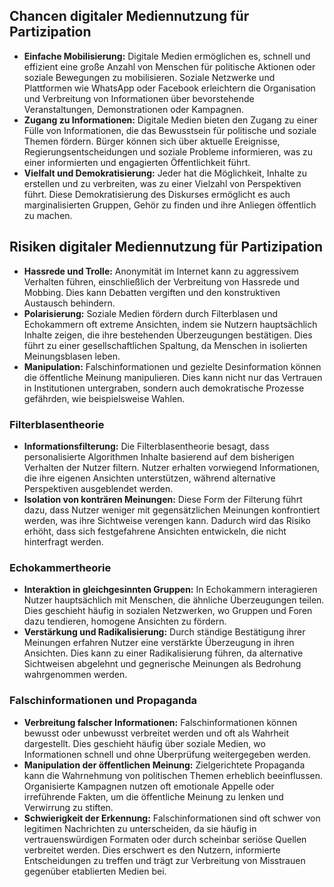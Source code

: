 ## Chancen digitaler Mediennutzung für Partizipation

- **Einfache Mobilisierung:**
  Digitale Medien ermöglichen es, schnell und effizient eine große Anzahl von Menschen für politische Aktionen oder soziale Bewegungen zu mobilisieren. Soziale Netzwerke und Plattformen wie WhatsApp oder Facebook erleichtern die Organisation und Verbreitung von Informationen über bevorstehende Veranstaltungen, Demonstrationen oder Kampagnen.
- **Zugang zu Informationen:**
  Digitale Medien bieten den Zugang zu einer Fülle von Informationen, die das Bewusstsein für politische und soziale Themen fördern. Bürger können sich über aktuelle Ereignisse, Regierungsentscheidungen und soziale Probleme informieren, was zu einer informierten und engagierten Öffentlichkeit führt.
- **Vielfalt und Demokratisierung:**
  Jeder hat die Möglichkeit, Inhalte zu erstellen und zu verbreiten, was zu einer Vielzahl von Perspektiven führt. Diese Demokratisierung des Diskurses ermöglicht es auch marginalisierten Gruppen, Gehör zu finden und ihre Anliegen öffentlich zu machen.

## Risiken digitaler Mediennutzung für Partizipation

- **Hassrede und Trolle:**
  Anonymität im Internet kann zu aggressivem Verhalten führen, einschließlich der Verbreitung von Hassrede und Mobbing. Dies kann Debatten vergiften und den konstruktiven Austausch behindern.
- **Polarisierung:**
  Soziale Medien fördern durch Filterblasen und Echokammern oft extreme Ansichten, indem sie Nutzern hauptsächlich Inhalte zeigen, die ihre bestehenden Überzeugungen bestätigen. Dies führt zu einer gesellschaftlichen Spaltung, da Menschen in isolierten Meinungsblasen leben.
- **Manipulation:**
  Falschinformationen und gezielte Desinformation können die öffentliche Meinung manipulieren. Dies kann nicht nur das Vertrauen in Institutionen untergraben, sondern auch demokratische Prozesse gefährden, wie beispielsweise Wahlen.

### Filterblasentheorie

- **Informationsfilterung:**
  Die Filterblasentheorie besagt, dass personalisierte Algorithmen Inhalte basierend auf dem bisherigen Verhalten der Nutzer filtern. Nutzer erhalten vorwiegend Informationen, die ihre eigenen Ansichten unterstützen, während alternative Perspektiven ausgeblendet werden.
- **Isolation von konträren Meinungen:**
  Diese Form der Filterung führt dazu, dass Nutzer weniger mit gegensätzlichen Meinungen konfrontiert werden, was ihre Sichtweise verengen kann. Dadurch wird das Risiko erhöht, dass sich festgefahrene Ansichten entwickeln, die nicht hinterfragt werden.

### Echokammertheorie

- **Interaktion in gleichgesinnten Gruppen:**
  In Echokammern interagieren Nutzer hauptsächlich mit Menschen, die ähnliche Überzeugungen teilen. Dies geschieht häufig in sozialen Netzwerken, wo Gruppen und Foren dazu tendieren, homogene Ansichten zu fördern.
- **Verstärkung und Radikalisierung:**
  Durch ständige Bestätigung ihrer Meinungen erfahren Nutzer eine verstärkte Überzeugung in ihren Ansichten. Dies kann zu einer Radikalisierung führen, da alternative Sichtweisen abgelehnt und gegnerische Meinungen als Bedrohung wahrgenommen werden.

### Falschinformationen und Propaganda

- **Verbreitung falscher Informationen:**
  Falschinformationen können bewusst oder unbewusst verbreitet werden und oft als Wahrheit dargestellt. Dies geschieht häufig über soziale Medien, wo Informationen schnell und ohne Überprüfung weitergegeben werden.
- **Manipulation der öffentlichen Meinung:**
  Zielgerichtete Propaganda kann die Wahrnehmung von politischen Themen erheblich beeinflussen. Organisierte Kampagnen nutzen oft emotionale Appelle oder irreführende Fakten, um die öffentliche Meinung zu lenken und Verwirrung zu stiften.
- **Schwierigkeit der Erkennung:**
  Falschinformationen sind oft schwer von legitimen Nachrichten zu unterscheiden, da sie häufig in vertrauenswürdigen Formaten oder durch scheinbar seriöse Quellen verbreitet werden. Dies erschwert es den Nutzern, informierte Entscheidungen zu treffen und trägt zur Verbreitung von Misstrauen gegenüber etablierten Medien bei.
